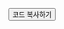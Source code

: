 <button onclick="copyToClipboard()">코드 복사하기</button>

<script>
function copyToClipboard() {
  const htmlCode = document.querySelector('code').innerText;
  const el = document.createElement('textarea');
  el.value = htmlCode;
  document.body.appendChild(el);
  el.select();
  document.execCommand('copy');
  document.body.removeChild(el);
  alert('코드가 복사되었습니다!');
}
</script>

<code>
  <!-- 여기에 복사할 HTML 코드를 작성합니다. -->
</code>
